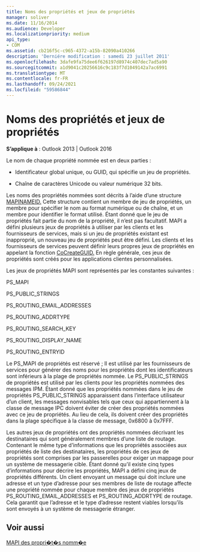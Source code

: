 ```yaml
---
title: Noms des propriétés et jeux de propriétés
manager: soliver
ms.date: 11/16/2014
ms.audience: Developer
ms.localizationpriority: medium
api_type:
- COM
ms.assetid: cb216f5c-c965-4372-a15b-82090a410266
description: 'Derniére modification : samedi 23 juillet 2011'
ms.openlocfilehash: 3dafe9fa75dee6f626197d8974c407dec7ad5a90
ms.sourcegitcommit: a1d9041c20256616c9c183f7d1049142a7ac6991
ms.translationtype: MT
ms.contentlocale: fr-FR
ms.lasthandoff: 09/24/2021
ms.locfileid: "59586844"
---
```

# <a name="property-names-and-property-sets"></a>Noms des propriétés et jeux de propriétés

  
  
**S’applique à** : Outlook 2013 | Outlook 2016 
  
Le nom de chaque propriété nommée est en deux parties :
  
- Identificateur global unique, ou GUID, qui spécifie un jeu de propriétés.
    
- Chaîne de caractères Unicode ou valeur numérique 32 bits. 
    
Les noms des propriétés nommées sont décrits à l’aide d’une structure [MAPINAMEID.](mapinameid.md) Cette structure contient un membre de jeu de propriétés, un membre pour spécifier le nom au format numérique ou de chaîne, et un membre pour identifier le format utilisé. Étant donné que le jeu de propriétés fait partie du nom de la propriété, il n’est pas facultatif. MAPI a défini plusieurs jeux de propriétés à utiliser par les clients et les fournisseurs de services, mais si un jeu de propriétés existant est inapproprié, un nouveau jeu de propriétés peut être défini. Les clients et les fournisseurs de services peuvent définir leurs propres jeux de propriétés en appelant la fonction [CoCreateGUID.](https://msdn.microsoft.com/library/ms688568.aspx) En règle générale, ces jeux de propriétés sont créés pour les applications clientes personnalisées. 
  
Les jeux de propriétés MAPI sont représentés par les constantes suivantes :
  
PS_MAPI
  
PS_PUBLIC_STRINGS
  
PS_ROUTING_EMAIL_ADDRESSES
  
PS_ROUTING_ADDRTYPE
  
PS_ROUTING_SEARCH_KEY
  
PS_ROUTING_DISPLAY_NAME
  
PS_ROUTING_ENTRYID
  
Le PS_MAPI de propriétés est réservé ; Il est utilisé par les fournisseurs de services pour générer des noms pour les propriétés dont les identificateurs sont inférieurs à la plage de propriétés nommée. Le PS_PUBLIC_STRINGS de propriétés est utilisé par les clients pour les propriétés nommées des messages IPM. Étant donné que les propriétés nommées dans le jeu de propriétés PS_PUBLIC_STRINGS apparaissent dans l’interface utilisateur d’un client, les messages nonvisables tels que ceux qui appartiennent à la classe de message IPC doivent éviter de créer des propriétés nommées avec ce jeu de propriétés. Au lieu de cela, ils doivent créer des propriétés dans la plage spécifique à la classe de message, 0x6800 à 0x7FFF.
  
Les autres jeux de propriétés ont des propriétés nommées décrivant les destinataires qui sont généralement membres d’une liste de routage. Contenant le même type d’informations que les propriétés associées aux propriétés de liste des destinataires, les propriétés de ces jeux de propriétés sont comprises par les passerelles pour exiger un mappage pour un système de messagerie cible. Étant donné qu’il existe cinq types d’informations pour décrire les propriétés, MAPI a défini cinq jeux de propriétés différents. Un client envoyant un message qui doit inclure une adresse et un type d’adresse pour ses membres de liste de routage affecte une propriété nommée pour chaque membre des jeux de propriétés PS_ROUTING_EMAIL_ADDRESSES et PS_ROUTING_ADDRTYPE de routage. Cela garantit que l’adresse et le type d’adresse restent viables lorsqu’ils sont envoyés à un système de messagerie étranger.
  
## <a name="see-also"></a>Voir aussi



[MAPI des propri�t�s nomm�e](mapi-named-properties.md)

